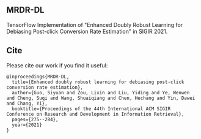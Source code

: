 ## MRDR-DL
TensorFlow Implementation of "Enhanced Doubly Robust Learning for Debiasing Post-click Conversion Rate Estimation" in SIGIR 2021.

## Cite
Please cite our work if you find it useful:
```
@inproceedings{MRDR-DL,
  title={Enhanced doubly robust learning for debiasing post-click conversion rate estimation},
  author={Guo, Siyuan and Zou, Lixin and Liu, Yiding and Ye, Wenwen and Cheng, Suqi and Wang, Shuaiqiang and Chen, Hechang and Yin, Dawei and Chang, Yi},
  booktitle={Proceedings of the 44th International ACM SIGIR Conference on Research and Development in Information Retrieval},
  pages={275--284},
  year={2021}
}
```
